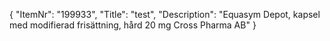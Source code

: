{
  "ItemNr": "199933",
  "Title": "test",
  "Description": "Equasym Depot, kapsel med modifierad frisättning, hård 20 mg Cross Pharma AB"
}